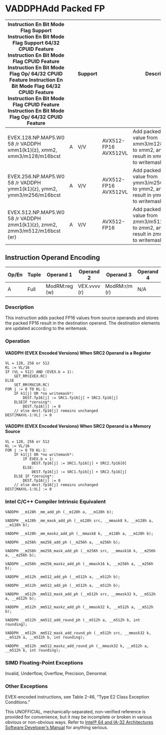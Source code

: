 # VADDPH**Add Packed FP**

| Instruction En Bit Mode Flag Support Instruction En Bit Mode Flag Support 64/32 CPUID Feature Instruction En Bit Mode Flag CPUID Feature Instruction En Bit Mode Flag Op/ 64/32 CPUID Feature Instruction En Bit Mode Flag 64/32 CPUID Feature Instruction En Bit Mode Flag CPUID Feature Instruction En Bit Mode Flag Op/ 64/32 CPUID Feature |     | Support |                      | Description                                                                                             |
| ---------------------------------------------------------------------------------------------------------------------------------------------------------------------------------------------------------------------------------------------------------------------------------------------------------------------------------------------- | --- | ------- | -------------------- | ------------------------------------------------------------------------------------------------------- |
| EVEX.128.NP.MAP5.W0 58 /r VADDPH xmm1{k1}{z}, xmm2, xmm3/m128/m16bcst                                                                                                                                                                                                                                                                          | A   | V/V     | AVX512-FP16 AVX512VL | Add packed FP16 value from xmm3/m128/m16bcst to xmm2, and store result in xmm1 subject to writemask k1. |
| EVEX.256.NP.MAP5.W0 58 /r VADDPH ymm1{k1}{z}, ymm2, ymm3/m256/m16bcst                                                                                                                                                                                                                                                                          | A   | V/V     | AVX512-FP16 AVX512VL | Add packed FP16 value from ymm3/m256/m16bcst to ymm2, and store result in ymm1 subject to writemask k1. |
| EVEX.512.NP.MAP5.W0 58 /r VADDPH zmm1{k1}{z}, zmm2, zmm3/m512/m16bcst {er}                                                                                                                                                                                                                                                                     | A   | V/V     | AVX512-FP16          | Add packed FP16 value from zmm3/m512/m16bcst to zmm2, and store result in zmm1 subject to writemask k1. |

## Instruction Operand Encoding

| Op/En | Tuple | Operand 1     | Operand 2    | Operand 3     | Operand 4 |
| ----- | ----- | ------------- | ------------ | ------------- | --------- |
| A     | Full  | ModRM:reg (w) | VEX.vvvv (r) | ModRM:r/m (r) | N/A       |

### Description

This instruction adds packed FP16 values from source operands and stores the packed FP16 result in the destination operand. The destination elements are updated according to the writemask.

### Operation

#### VADDPH (EVEX Encoded Versions) When SRC2 Operand is a Register

```
VL = 128, 256 or 512
KL := VL/16
IF (VL = 512) AND (EVEX.b = 1):
    SET_RM(EVEX.RC)
ELSE
    SET_RM(MXCSR.RC)
FOR j := 0 TO KL-1:
    IF k1[j] OR *no writemask*:
        DEST.fp16[j] := SRC1.fp16[j] + SRC2.fp16[j]
    ELSEIF *zeroing*:
        DEST.fp16[j] := 0
    // else dest.fp16[j] remains unchanged
DEST[MAXVL-1:VL] := 0

```

#### VADDPH (EVEX Encoded Versions) When SRC2 Operand is a Memory Source

```
VL = 128, 256 or 512
KL := VL/16
FOR j := 0 TO KL-1:
    IF k1[j] OR *no writemask*:
        IF EVEX.b = 1:
            DEST.fp16[j] := SRC1.fp16[j] + SRC2.fp16[0]
        ELSE:
            DEST.fp16[j] := SRC1.fp16[j] + SRC2.fp16[j]
    ELSE IF *zeroing*:
        DEST.fp16[j] := 0
    // else dest.fp16[j] remains unchanged
DEST[MAXVL-1:VL] := 0

```

### Intel C/C++ Compiler Intrinsic Equivalent

```
VADDPH __m128h _mm_add_ph (__m128h a, __m128h b);

```

```
VADDPH __m128h _mm_mask_add_ph (__m128h src, __mmask8 k, __m128h a, __m128h b);

```

```
VADDPH __m128h _mm_maskz_add_ph (__mmask8 k, __m128h a, __m128h b);

```

```
VADDPH __m256h _mm256_add_ph (__m256h a, __m256h b);

```

```
VADDPH __m256h _mm256_mask_add_ph (__m256h src, __mmask16 k, __m256h a, __m256h b);

```

```
VADDPH __m256h _mm256_maskz_add_ph (__mmask16 k, __m256h a, __m256h b);

```

```
VADDPH __m512h _mm512_add_ph (__m512h a, __m512h b);

```

```
VADDPH __m512h _mm512_add_ph (__m512h a, __m512h b);

```

```
VADDPH __m512h _mm512_mask_add_ph (__m512h src, __mmask32 k, __m512h a, __m512h b);

```

```
VADDPH __m512h _mm512_maskz_add_ph (__mmask32 k, __m512h a, __m512h b);

```

```
VADDPH __m512h _mm512_add_round_ph (__m512h a, __m512h b, int rounding);

```

```
VADDPH __m512h _mm512_mask_add_round_ph (__m512h src, __mmask32 k, __m512h a, __m512h b, int rounding);

```

```
VADDPH __m512h _mm512_maskz_add_round_ph (__mmask32 k, __m512h a, __m512h b, int rounding);

```

### SIMD Floating-Point Exceptions

Invalid, Underflow, Overflow, Precision, Denormal.

### Other Exceptions

EVEX-encoded instructions, see Table 2-46, “Type E2 Class Exception Conditions.”

This UNOFFICIAL, mechanically-separated, non-verified reference is provided for convenience, but it may be
incomplete or broken in various obvious or non-obvious
ways. Refer to [Intel® 64 and IA-32 Architectures Software Developer’s Manual](https://software.intel.com/en-us/download/intel-64-and-ia-32-architectures-sdm-combined-volumes-1-2a-2b-2c-2d-3a-3b-3c-3d-and-4) for anything serious.
